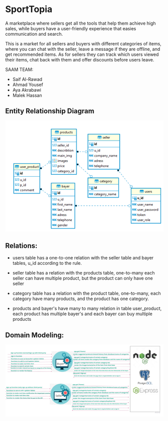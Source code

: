 # SportTopia

A marketplace where sellers get all the tools that help them achieve high sales, while buyers have a user-friendly experience that easies communication and search.

This is a market for all sellers and buyers with different categories of items, where you can chat with the seller, leave a message if they are offline, and get recommended items. As for sellers they can track which users viewed their items, chat back with them and offer discounts before users leave.

SAAM TEAM:

- Saif Al-Rawad
- Ahmad Yousef
- Aya Akrabawi
- Malek Hassan

## Entity Relationship Diagram

![ERD](./assets/ERD.png)

## Relations:

- users table has a one-to-one relation with the seller table and bayer tables, u_id according to the rule.

- seller table has a relation with the products table, one-to-many each seller can have multiple product, but the product can only have one seller

- category table has a relation with the product table, one-to-many, each category have many products, and the product has one category.

- products and bayer's have many to many relation in table user_product, each product has multiple bayer's and each bayer can buy multiple products


## Domain Modeling:

![DomainModeling](assets/DomainModeling.jpg)